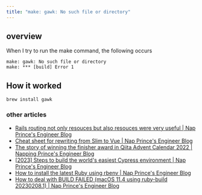 ```yaml
---
title: "make: gawk: No such file or directory"
---
```


## overview

When I try to run the make command, the following occurs

```
make: gawk: No such file or directory
make: *** [build] Error 1
```

## How it worked

```
brew install gawk
```

### other articles
- [Rails routing not only resouces but also resouces were very useful | Nap Prince's Engineer Blog](./article49.html)
- [Cheat sheet for rewriting from Slim to Vue | Nap Prince's Engineer Blog](./article50.html)
- [The story of winning the finisher award in Qiita Advent Calendar 2022 | Napping Prince's Engineer Blog](./article51.html)
- [[2023] Steps to build the world's easiest Cypress environment | Nap Prince's Engineer Blog](./article52.html)
- [How to install the latest Ruby using rbenv | Nap Prince's Engineer Blog](./article53.html)
- [How to deal with BUILD FAILED (macOS 11.4 using ruby-build 20230208.1) | Nap Prince's Engineer Blog](./article54.html)